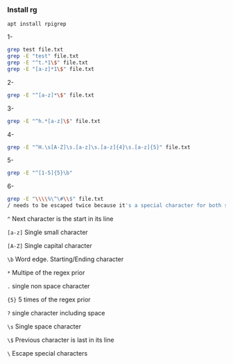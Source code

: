 ### Install rg
`apt install rpigrep`

1- 

```bash
grep test file.txt
grep -E "test" file.txt
grep -E "^t.*1\$" file.txt
grep -E "[a-z]*1\$" file.txt
```

2- 

```bash
grep -E "^[a-z]*\$" file.txt
```

3- 

```bash
grep -E "^h.*[a-z]\$" file.txt
```

4-

```bash
grep -E "^H.\s[A-Z]\s.[a-z]\s.[a-z]{4}\s.[a-z]{5}" file.txt
```

5-

```bash
grep -E "^[1-5]{5}\b"
```

6-

```bash
grep -E "\\\\%\^\#\\$" file.txt
/ needs to be escaped twice because it's a special character for both shell and grep. 
```

`^` Next character is the start in its line

`[a-z]` Single small character

`[A-Z]` Single capital character

`\b` Word edge. Starting/Ending character

`*` Multipe of the regex prior

`.` single non space character

`{5}` 5 times of the regex prior

`?` single character including space

`\s` Single space character

`\$` Previous character is last in its line 

`\` Escape special characters
